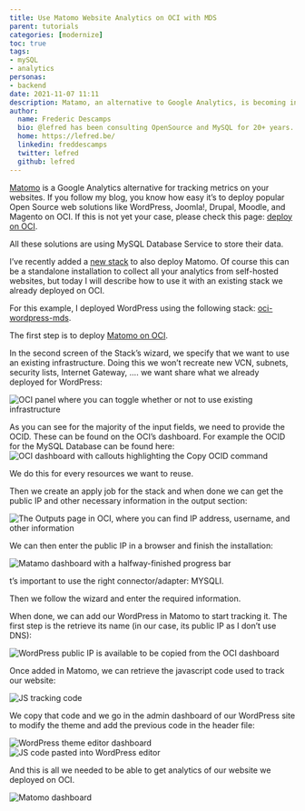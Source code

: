 ```yaml
---
title: Use Matomo Website Analytics on OCI with MDS 
parent: tutorials
categories: [modernize]
toc: true
tags:
- mySQL
- analytics
personas:
- backend
date: 2021-11-07 11:11
description: Matamo, an alternative to Google Analytics, is becoming increasingly popular. This walkthrough shows you how you may want to use this powerful tool with MySQL Database Service and OCI.
author:
  name: Frederic Descamps
  bio: @lefred has been consulting OpenSource and MySQL for 20+ years. After graduating in Management Information Technology, Frédéric started his career as a developer for an ERP under HPUX.
  home: https://lefred.be/
  linkedin: freddescamps
  twitter: lefred
  github: lefred
---
```

[Matomo](https://matomo.org/) is a Google Analytics alternative for tracking metrics on your websites. If you follow my blog, you know how easy it’s to deploy popular Open Source web solutions like WordPress, Joomla!, Drupal, Moodle, and Magento on OCI. If this is not yet your case, please check this page: [deploy on OCI](https://matomo.org/).

All these solutions are using MySQL Database Service to store their data.

I’ve recently added a [new stack](https://github.com/lefred/oci-matomo-mds) to also deploy Matomo. Of course this can be a standalone installation to collect all your analytics from self-hosted websites, but today I will describe how to use it with an existing stack we already deployed on OCI.

For this example, I deployed WordPress using the following stack: [oci-wordpress-mds](https://github.com/lefred/oci-wordpress-mds).

The first step is to deploy [Matomo on OCI](https://www.oracle.com/cloud/sign-in.html?redirect_uri=https%3A%2F%2Fcloud.oracle.com%2Fresourcemanager%2Fstacks%2Fcreate%3FzipUrl%3Dhttps%3A%2F%2Fgithub.com%2Flefred%2Foci-matomo-mds%2Freleases%2Fdownload%2Fv1.0.0%2Fstack_matomo_mds.zip).

In the second screen of the Stack’s wizard, we specify that we want to use an existing infrastructure. Doing this we won’t recreate new VCN, subnets, security lists, Internet Gateway, …. we want share what we already deployed for WordPress:

![OCI panel where you can toggle whether or not to use existing infrastructure](assets/matamo-existing-infrastructure.webp)

As you can see for the majority of the input fields, we need to provide the OCID. These can be found on the OCI’s dashboard. For example the OCID for the MySQL Database can be found here:
![OCI dashboard with callouts highlighting the Copy OCID command](assets/matamo-ocid-commandwebp.webp)

We do this for every resources we want to reuse.

Then we create an apply job for the stack and when done we can get the public IP and other necessary information in the output section:

![The Outputs page in OCI, where you can find IP address, username, and other information](assets/matamo-output-info.webp)

We can then enter the public IP in a browser and finish the installation:

![Matamo dashboard with a halfway-finished progress bar](assets/matamo-progress-bar.webp)

t’s important to use the right connector/adapter: MYSQLI.

Then we follow the wizard and enter the required information.

When done, we can add our WordPress in Matomo to start tracking it. The first step is the retrieve its name (in our case, its public IP as I don’t use DNS):

![WordPress public IP is available to be copied from the OCI dashboard](assets/matamo-wordpress-public-ip.webp)

Once added in Matomo, we can retrieve the javascript code used to track our website:

![JS tracking code](assets/matamo-js-tracking-code.webp)

We copy that code and we go in the admin dashboard of our WordPress site to modify the theme and add the previous code in the header file:

![WordPress theme editor dashboard](assets/matamo-wp-editor.webp)
![JS code pasted into WordPress editor](assets/matamo-wordpress-js-paste.webp)

And this is all we needed to be able to get analytics of our website we deployed on OCI.

![Matomo dashboard](assets/matamo-dash-final-code.webp)